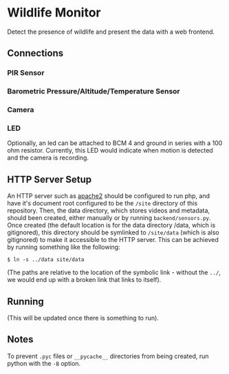 # Wildlife Monitor
Detect the presence of wildlife and present the data with a web frontend.

## Connections
### PIR Sensor
### Barometric Pressure/Altitude/Temperature Sensor
### Camera
### LED
Optionally, an led can be attached to BCM 4 and ground in series with a 100 ohm resistor. Currently, this LED would indicate when motion is detected and the camera is recording.

## HTTP Server Setup
An HTTP server such as [apache2](https://httpd.apache.org/) should be configured to run php, and have it's document root configured to be the `/site` directory of this repository. Then, the data directory, which stores videos and metadata, should been created, either manually or by running `backend/sensors.py`. Once created (the default location is for the data directory /data, which is gitignored), this directory should be symlinked to `/site/data` (which is also gitignored) to make it accessible to the HTTP server. This can be achieved by running something like the following:
```
$ ln -s ../data site/data
```
(The paths are relative to the location of the symbolic link - without the `../`, we would end up with a broken link that links to itself).

## Running
(This will be updated once there is something to run).

## Notes
To prevent `.pyc` files or `__pycache__` directories from being created, run python with the `-B` option.
